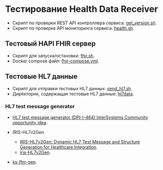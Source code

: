 # Тестирование Health Data Receiver

* Скрипт по проверки REST API контроллера сервиса: [get_version.sh](get_version.sh).
* Скрипт по проверке API мониторинга сервиса: [health.sh](health.sh).

## Тестовый HAPI FHIR сервер

* Скрипт для запуска/остановки: [fhir.sh](fhir.sh).
* Docker compose файл: [fhir-compose.yml](fhir-compose.yml).

## Тестовые HL7 данные

* Скрипт для отправки тестовых HL7 данных: [send_hl7.sh](send_hl7.sh).
* Директория, содержащая тестовые HL7 данные: [hl7data](hl7data).

### HL7 test message generator

* [HL7 test message generator (DPI-I-464) InterSystems Community opportunity idea](https://ideas.intersystems.com/ideas/DPI-I-464).

* IRIS-HL7v2Gen
  * [IRIS-HL7v2Gen: Dynamic HL7 Test Message and Structure Generation for Healthcare Integration](https://community.intersystems.com/post/iris-hl7v2gen-dynamic-hl7-test-message-and-structure-generation-healthcare-integration).
  * [iris-HL7v2Gen](https://openexchange.intersystems.com/package/iris-HL7v2Gen).
* [ks-fhir-gen](https://openexchange.intersystems.com/package/ks-fhir-gen).
